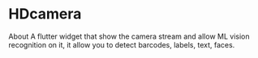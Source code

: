 # HDcamera
About A flutter widget that show the camera stream and allow ML vision recognition on it, it allow you to detect barcodes, labels, text, faces.
